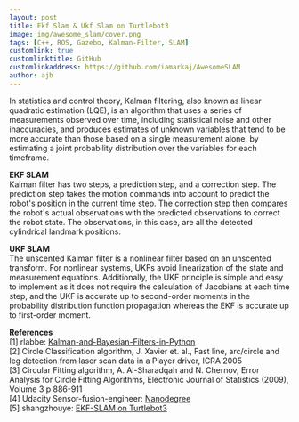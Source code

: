 ```yaml
---
layout: post
title: Ekf Slam & Ukf Slam on Turtlebot3
image: img/awesome_slam/cover.png
tags: [C++, ROS, Gazebo, Kalman-Filter, SLAM]
customlink: true
customlinktitle: GitHub
customlinkaddress: https://github.com/iamarkaj/AwesomeSLAM
author: ajb
---
```


In statistics and control theory, Kalman filtering, also known as linear quadratic estimation (LQE), is an algorithm that uses a series of measurements observed over time, including statistical noise and other inaccuracies, and produces estimates of unknown variables that tend to be more accurate than those based on a single measurement alone, by estimating a joint probability distribution over the variables for each timeframe.

**EKF SLAM**
<br>
Kalman filter has two steps, a prediction step, and a correction step. The prediction step takes the motion commands into account to predict the robot's position in the current time step. The correction step then compares the robot's actual observations with the predicted observations to correct the robot state. The observations, in this case, are all the detected cylindrical landmark positions.

**UKF SLAM**
<br>
The unscented Kalman filter is a nonlinear filter based on an unscented transform. For nonlinear systems, UKFs avoid linearization of the state and measurement equations. Additionally, the UKF principle is simple and easy to implement as it does not require the calculation of Jacobians at each time step, and the UKF is accurate up to second-order moments in the probability distribution function propagation whereas the EKF is accurate up to first-order moment.

**References**
<br>
[1] rlabbe: [Kalman-and-Bayesian-Filters-in-Python](https://github.com/rlabbe/Kalman-and-Bayesian-Filters-in-Python) <br>
[2] Circle Classification algorithm, J. Xavier et. al., Fast line, arc/circle and leg detection from laser scan data in a Player driver, ICRA 2005 <br>
[3] Circular Fitting algorithm, A. Al-Sharadqah and N. Chernov, Error Analysis for Circle Fitting Algorithms, Electronic Journal of Statistics (2009), Volume 3 p 886-911 <br>
[4] Udacity Sensor-fusion-engineer: [Nanodegree](https://www.udacity.com/course/sensor-fusion-engineer-nanodegree--nd313) <br>
[5] shangzhouye: [EKF-SLAM on Turtlebot3](https://github.com/shangzhouye/EKF-SLAM-on-Turtlebot3)
